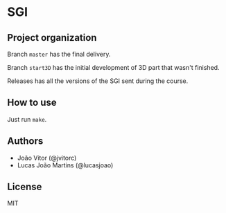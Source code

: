 # SGI

## Project organization

Branch `master` has the final delivery.

Branch `start3D` has the initial development of 3D part that wasn't finished.

Releases has all the versions of the SGI sent during the course.

## How to use

Just run `make`.

## Authors

- João Vitor (@jvitorc)
- Lucas João Martins (@lucasjoao)

## License

MIT